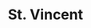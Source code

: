 ---
title: "St. Vincent"
summary: "Anne Erin Clark , known professionally as St. Vincent, is an American musician and singer. Her guitar playing has been praised for its melodic style and use of distortion, and she has been listed among the best guitarists of the 21st century by multiple publications. Rolling Stone named Clark the 26th-greatest guitarist of all time in 2023.
Raised in Dallas, St. Vincent began her music career as a member of the Polyphonic Spree. She was also a member of Sufjan Stevens' touring band before forming her own band in 2006. Her debut solo album, Marry Me, was released in 2007; it was followed by Actor and Strange Mercy . In 2012, St. Vincent released Love This Giant, an album made in collaboration with David Byrne of Talking Heads. Her fourth studio album, St. Vincent , received widespread acclaim from contemporary critics and was named album of the year by Slant Magazine, NME, The Guardian and Entertainment Weekly. She collaborated with producer and songwriter Jack Antonoff for her albums Masseduction and Daddy's Home and self-produced her seventh album All Born Screaming .
St. Vincent produced Sleater-Kinney's 2019 album The Center Won't Hold and co-wrote Taylor Swift's Billboard Hot 100 number-one single \"Cruel Summer\". She also directed a segment in the 2017 anthology horror film XX, and co-wrote and starred in the psychological thriller film The Nowhere Inn ."
image: "st-vincent.jpg"
apple_music_artist_url: "https://music.apple.com/gb/artist/st-vincent/198271209"
wikipedia_url: "https://en.wikipedia.org/wiki/St._Vincent_(musician)"
---